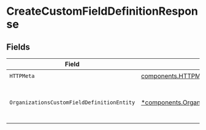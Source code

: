 # CreateCustomFieldDefinitionResponse


## Fields

| Field                                                                                                                       | Type                                                                                                                        | Required                                                                                                                    | Description                                                                                                                 |
| --------------------------------------------------------------------------------------------------------------------------- | --------------------------------------------------------------------------------------------------------------------------- | --------------------------------------------------------------------------------------------------------------------------- | --------------------------------------------------------------------------------------------------------------------------- |
| `HTTPMeta`                                                                                                                  | [components.HTTPMetadata](../../models/components/httpmetadata.md)                                                          | :heavy_check_mark:                                                                                                          | N/A                                                                                                                         |
| `OrganizationsCustomFieldDefinitionEntity`                                                                                  | [*components.OrganizationsCustomFieldDefinitionEntity](../../models/components/organizationscustomfielddefinitionentity.md) | :heavy_minus_sign:                                                                                                          | Create a new custom field definition                                                                                        |